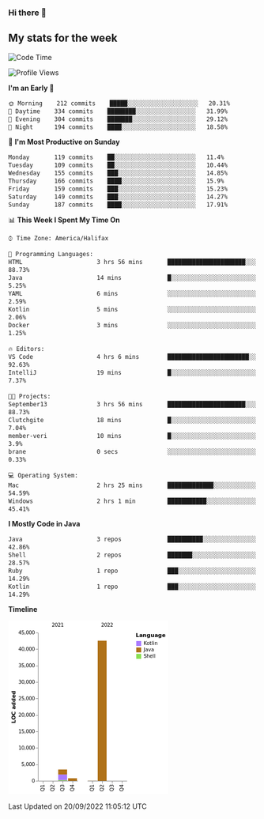 ### Hi there 👋

## My stats for the week
<!--START_SECTION:waka-->
![Code Time](http://img.shields.io/badge/Code%20Time-396%20hrs%2022%20mins-blue)

![Profile Views](http://img.shields.io/badge/Profile%20Views-2-blue)

**I'm an Early 🐤** 

```text
🌞 Morning    212 commits    █████░░░░░░░░░░░░░░░░░░░░   20.31% 
🌆 Daytime    334 commits    ████████░░░░░░░░░░░░░░░░░   31.99% 
🌃 Evening    304 commits    ███████░░░░░░░░░░░░░░░░░░   29.12% 
🌙 Night      194 commits    ████░░░░░░░░░░░░░░░░░░░░░   18.58%

```
📅 **I'm Most Productive on Sunday** 

```text
Monday       119 commits    ██░░░░░░░░░░░░░░░░░░░░░░░   11.4% 
Tuesday      109 commits    ██░░░░░░░░░░░░░░░░░░░░░░░   10.44% 
Wednesday    155 commits    ███░░░░░░░░░░░░░░░░░░░░░░   14.85% 
Thursday     166 commits    ████░░░░░░░░░░░░░░░░░░░░░   15.9% 
Friday       159 commits    ███░░░░░░░░░░░░░░░░░░░░░░   15.23% 
Saturday     149 commits    ███░░░░░░░░░░░░░░░░░░░░░░   14.27% 
Sunday       187 commits    ████░░░░░░░░░░░░░░░░░░░░░   17.91%

```


📊 **This Week I Spent My Time On** 

```text
⌚︎ Time Zone: America/Halifax

💬 Programming Languages: 
HTML                     3 hrs 56 mins       ██████████████████████░░░   88.73% 
Java                     14 mins             █░░░░░░░░░░░░░░░░░░░░░░░░   5.25% 
YAML                     6 mins              ░░░░░░░░░░░░░░░░░░░░░░░░░   2.59% 
Kotlin                   5 mins              ░░░░░░░░░░░░░░░░░░░░░░░░░   2.06% 
Docker                   3 mins              ░░░░░░░░░░░░░░░░░░░░░░░░░   1.25%

🔥 Editors: 
VS Code                  4 hrs 6 mins        ███████████████████████░░   92.63% 
IntelliJ                 19 mins             █░░░░░░░░░░░░░░░░░░░░░░░░   7.37%

🐱‍💻 Projects: 
September13              3 hrs 56 mins       ██████████████████████░░░   88.73% 
Clutchgite               18 mins             █░░░░░░░░░░░░░░░░░░░░░░░░   7.04% 
member-veri              10 mins             █░░░░░░░░░░░░░░░░░░░░░░░░   3.9% 
brane                    0 secs              ░░░░░░░░░░░░░░░░░░░░░░░░░   0.33%

💻 Operating System: 
Mac                      2 hrs 25 mins       █████████████░░░░░░░░░░░░   54.59% 
Windows                  2 hrs 1 min         ███████████░░░░░░░░░░░░░░   45.41%

```

**I Mostly Code in Java** 

```text
Java                     3 repos             ██████████░░░░░░░░░░░░░░░   42.86% 
Shell                    2 repos             ███████░░░░░░░░░░░░░░░░░░   28.57% 
Ruby                     1 repo              ███░░░░░░░░░░░░░░░░░░░░░░   14.29% 
Kotlin                   1 repo              ███░░░░░░░░░░░░░░░░░░░░░░   14.29%

```


**Timeline**

![Chart not found](https://raw.githubusercontent.com/lyndseyy/lyndseyy/main/charts/bar_graph.png) 


 Last Updated on 20/09/2022 11:05:12 UTC
<!--END_SECTION:waka-->